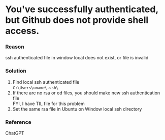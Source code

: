 You've successfully authenticated, but Github does not provide shell access.
===

### Reason
ssh authenticated file in window local does not exist, or file is invalid

### Solution
1. Find local ssh authenticated file <br>
`C:\Users\uname\.ssh\`
2. If there are no rsa or ed files, you should make new ssh authentication file <br>
FYI, I have TIL file for this problem
3. Set the same rsa file in Ubuntu on Window local ssh directory

### Reference
ChatGPT